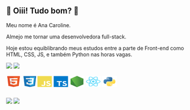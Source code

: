 ## 💙 Oiii! Tudo bom? 💙

Meu nome é Ana Caroline.

Almejo me tornar uma desenvolvedora full-stack. 

Hoje estou equiblibrando meus estudos entre a parte de Front-end como HTML, CSS, JS, e também Python nas horas vagas.

<div>
<a href:"https://github.com/acarolineps">
<img height="160em" src="https://github-readme-stats.vercel.app/api?username=acarolineps&show_icons=true&theme=blueberry&include_all_commits=true&count_private=true"/>
<img height="160em" src="https://github-readme-stats.vercel.app/api/top-langs/?username=acarolineps&layout=compact&langs_count=16&theme=blueberry" />
</div>
  
<div style="display: inline_block"><br>
  <img align="center" alt="Ana-HTML" height="30" width="40" src="https://raw.githubusercontent.com/devicons/devicon/master/icons/html5/html5-original.svg">
  <img align="center" alt="Ana-CSS" height="30" width="40" src="https://raw.githubusercontent.com/devicons/devicon/master/icons/css3/css3-original.svg"><img align="center" alt="Ana-Js" height="30" width="40" src="https://raw.githubusercontent.com/devicons/devicon/master/icons/javascript/javascript-plain.svg">
  <img align="center" alt="Ana-Ts" height="30" width="40" src="https://raw.githubusercontent.com/devicons/devicon/master/icons/typescript/typescript-plain.svg">
  <img align="center" alt="Ana-CSS" height="30" width="40" src="https://raw.githubusercontent.com/devicons/devicon/master/icons/nodejs/nodejs-original.svg">
  <img align="center" alt="Ana-React" height="30" width="40" src="https://raw.githubusercontent.com/devicons/devicon/master/icons/react/react-original.svg">
  <img align="center" alt="Ana-React" height="30" width="40" src="https://raw.githubusercontent.com/devicons/devicon/master/icons/python/python-original.svg">

 </div>
  
  ##
 
<div> 
  <a href = "mailto:contatoacps5698@gmail.com"><img src="https://img.shields.io/badge/-Gmail-%23333?style=for-the-badge&logo=gmail&logoColor=white" target="_blank"></a>
  <a href="www.linkedin.com/in/ana-caroline-sousa-499160209" target="_blank"><img src="https://img.shields.io/badge/-LinkedIn-%230077B5?style=for-the-badge&logo=linkedin&logoColor=white" target="_blank"></a> 
</div>
